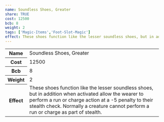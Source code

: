 ```yaml
---
name: Soundless Shoes, Greater
share: TRUE
cost: 12500
bcb: 8
weight: 2
tags: ['Magic-Items','Foot-Slot-Magic']
effect: These shoes function like the lesser soundless shoes, but in addition when activated allow the wearer to perform a run or charge action at a -5 penalty to their stealth check. Normally a creature cannot perform a run or charge as part of stealth.
---
```

<p><span style="overflow-x: auto;"><table><tbody><tr><th>Name</th><td>Soundless Shoes, Greater</td></tr><tr><th>Cost</th><td>12500</td></tr><tr><th>Bcb</th><td>8</td></tr><tr><th>Weight</th><td>2</td></tr><tr><th>Effect</th><td>These shoes function like the lesser soundless shoes, but in addition when activated allow the wearer to perform a run or charge action at a -5 penalty to their stealth check. Normally a creature cannot perform a run or charge as part of stealth.</td></tr></tbody></table></span></p>